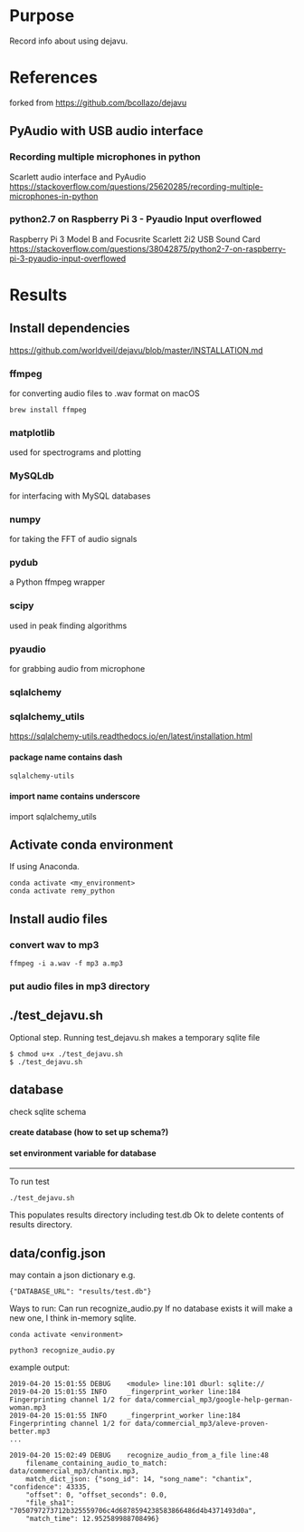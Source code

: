 # Purpose
Record info about using dejavu.

# References
forked from
https://github.com/bcollazo/dejavu

## PyAudio with USB audio interface
### Recording multiple microphones in python
Scarlett audio interface and PyAudio
https://stackoverflow.com/questions/25620285/recording-multiple-microphones-in-python

### python2.7 on Raspberry Pi 3 - Pyaudio Input overflowed
Raspberry Pi 3 Model B and Focusrite Scarlett 2i2 USB Sound Card
https://stackoverflow.com/questions/38042875/python2-7-on-raspberry-pi-3-pyaudio-input-overflowed

# Results

## Install dependencies
https://github.com/worldveil/dejavu/blob/master/INSTALLATION.md

### ffmpeg
for converting audio files to .wav format
on macOS

    brew install ffmpeg

### matplotlib
used for spectrograms and plotting

### MySQLdb
for interfacing with MySQL databases

### numpy
for taking the FFT of audio signals

### pydub
a Python ffmpeg wrapper

### scipy
used in peak finding algorithms

### pyaudio
for grabbing audio from microphone

### sqlalchemy

### sqlalchemy_utils
https://sqlalchemy-utils.readthedocs.io/en/latest/installation.html

#### package name contains dash
    sqlalchemy-utils

#### import name contains underscore
import sqlalchemy_utils

## Activate conda environment
If using Anaconda.

    conda activate <my_environment>
    conda activate remy_python

## Install audio files

### convert wav to mp3

    ffmpeg -i a.wav -f mp3 a.mp3

### put audio files in mp3 directory

## ./test_dejavu.sh
Optional step. Running test_dejavu.sh makes a temporary sqlite file

    $ chmod u+x ./test_dejavu.sh
    $ ./test_dejavu.sh

## database
check sqlite schema

#### create database (how to set up schema?)

#### set environment variable for database

---
To run test

    ./test_dejavu.sh

This populates results directory including test.db
Ok to delete contents of results directory.

## data/config.json
may contain a json dictionary e.g.

    {"DATABASE_URL": "results/test.db"}

Ways to run:
Can run recognize_audio.py
If no database exists it will make a new one, I think in-memory sqlite.

    conda activate <environment>
    
    python3 recognize_audio.py

example output:

    2019-04-20 15:01:55 DEBUG    <module> line:101 dburl: sqlite://
    2019-04-20 15:01:55 INFO     _fingerprint_worker line:184 Fingerprinting channel 1/2 for data/commercial_mp3/google-help-german-woman.mp3
    2019-04-20 15:01:55 INFO     _fingerprint_worker line:184 Fingerprinting channel 1/2 for data/commercial_mp3/aleve-proven-better.mp3
    ...

    2019-04-20 15:02:49 DEBUG    recognize_audio_from_a_file line:48
        filename_containing_audio_to_match: data/commercial_mp3/chantix.mp3,
        match_dict_json: {"song_id": 14, "song_name": "chantix", "confidence": 43335,
        "offset": 0, "offset_seconds": 0.0,
        "file_sha1": "7050797273712b325559706c4d6878594238583866486d4b4371493d0a",
        "match_time": 12.952589988708496}




